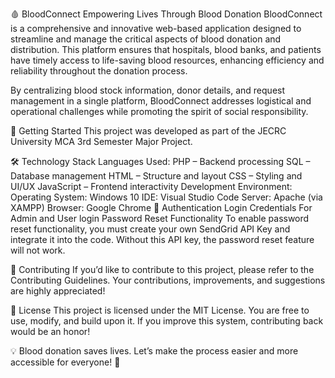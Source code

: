 🩸 BloodConnect
Empowering Lives Through Blood Donation
BloodConnect is a comprehensive and innovative web-based application designed to streamline and manage the critical aspects of blood donation and distribution. This platform ensures that hospitals, blood banks, and patients have timely access to life-saving blood resources, enhancing efficiency and reliability throughout the donation process.

By centralizing blood stock information, donor details, and request management in a single platform, BloodConnect addresses logistical and operational challenges while promoting the spirit of social responsibility.

🚀 Getting Started
This project was developed as part of the JECRC University MCA 3rd Semester Major Project.

🛠 Technology Stack
Languages Used:
PHP – Backend processing
SQL – Database management
HTML – Structure and layout
CSS – Styling and UI/UX
JavaScript – Frontend interactivity
Development Environment:
Operating System: Windows 10
IDE: Visual Studio Code
Server: Apache (via XAMPP)
Browser: Google Chrome
🔐 Authentication
Login Credentials
For Admin and User login 
Password Reset Functionality
To enable password reset functionality, you must create your own SendGrid API Key and integrate it into the code. Without this API key, the password reset feature will not work.

🤝 Contributing
If you’d like to contribute to this project, please refer to the Contributing Guidelines. Your contributions, improvements, and suggestions are highly appreciated!

📜 License
This project is licensed under the MIT License. You are free to use, modify, and build upon it. If you improve this system, contributing back would be an honor!

💡 Blood donation saves lives. Let’s make the process easier and more accessible for everyone! 💖











